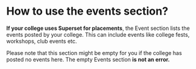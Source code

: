 # How to use the events section?

**If your college uses Superset for placements**, the Event section lists the events posted by your college. This can include events like college fests, workshops, club events etc.&#x20;

Please note that this section might be empty for you if the college has posted no events here. The empty Events section **is not an error.**

